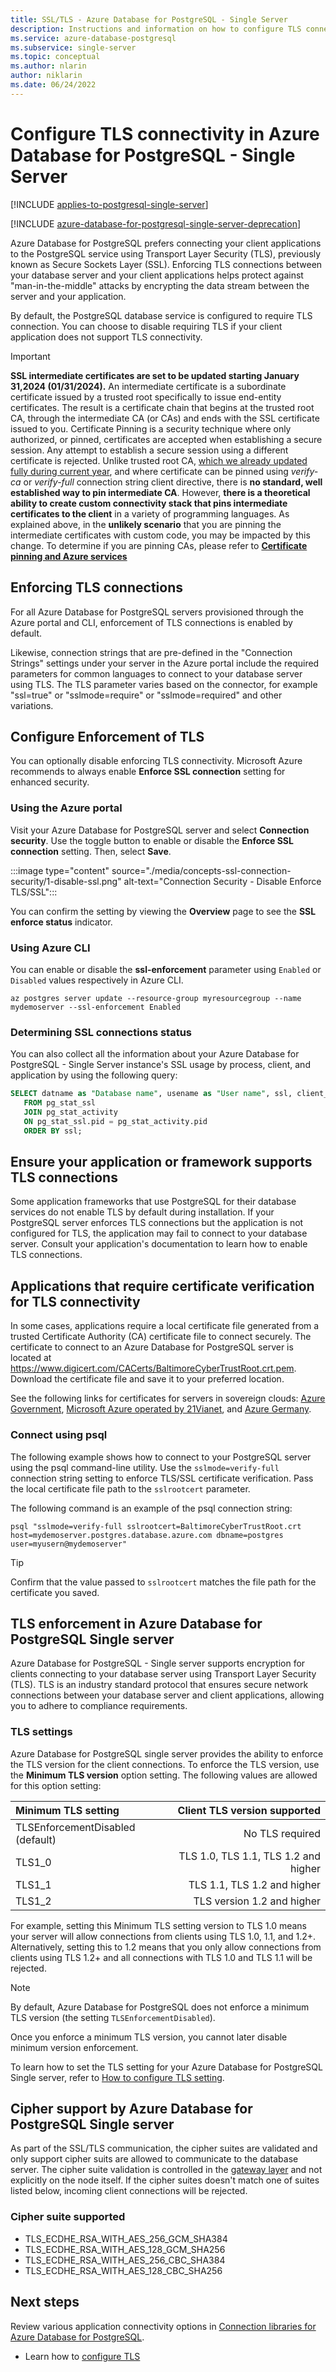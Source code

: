 ```yaml
---
title: SSL/TLS - Azure Database for PostgreSQL - Single Server
description: Instructions and information on how to configure TLS connectivity for Azure Database for PostgreSQL - Single Server.
ms.service: azure-database-postgresql
ms.subservice: single-server
ms.topic: conceptual
ms.author: nlarin
author: niklarin
ms.date: 06/24/2022
---
```


# Configure TLS connectivity in Azure Database for PostgreSQL - Single Server

[!INCLUDE [applies-to-postgresql-single-server](../includes/applies-to-postgresql-single-server.md)]

[!INCLUDE [azure-database-for-postgresql-single-server-deprecation](../includes/azure-database-for-postgresql-single-server-deprecation.md)]

Azure Database for PostgreSQL prefers connecting your client applications to the PostgreSQL service using Transport Layer Security (TLS), previously known as Secure Sockets Layer (SSL). Enforcing TLS connections between your database server and your client applications helps protect against "man-in-the-middle" attacks by encrypting the data stream between the server and your application.

By default, the PostgreSQL database service is configured to require TLS connection. You can choose to disable requiring TLS if your client application does not support TLS connectivity.

> [!IMPORTANT] 
> **SSL intermediate certificates are set to be updated starting January 31,2024 (01/31/2024).**
> An intermediate certificate is a subordinate certificate issued by a trusted root specifically to issue end-entity certificates. The result is a certificate chain that begins at the trusted root CA, through the intermediate CA (or CAs) and ends with the SSL certificate issued to you. 
> Certificate Pinning is a security technique where only authorized, or pinned, certificates are accepted when establishing a secure session. Any attempt to establish a secure session using a different certificate is rejected.
> Unlike trusted root CA, [which we already updated fully during current year](./concepts-certificate-rotation.md), and where certificate can be pinned using *verify-ca* or *verify-full* connection string client directive, there is **no standard, well established way to pin intermediate CA**. However, **there is a theoretical ability to create custom connectivity stack that pins intermediate certificates to the client** in a variety of programming languages. 
> As explained above, in the **unlikely scenario** that you are pinning the intermediate certificates with custom code, you may be impacted by this change. To determine if you are pinning CAs, please refer to **[Certificate pinning and Azure services](../../security/fundamentals/certificate-pinning.md#how-to-address-certificate-pinning-in-your-application)**


## Enforcing TLS connections

For all Azure Database for PostgreSQL servers provisioned through the Azure portal and CLI, enforcement of TLS connections is enabled by default.

Likewise, connection strings that are pre-defined in the "Connection Strings" settings under your server in the Azure portal include the required parameters for common languages to connect to your database server using TLS. The TLS parameter varies based on the connector, for example "ssl=true" or "sslmode=require" or "sslmode=required" and other variations.

## Configure Enforcement of TLS

You can optionally disable enforcing TLS connectivity. Microsoft Azure recommends to always enable **Enforce SSL connection** setting for enhanced security.

### Using the Azure portal

Visit your Azure Database for PostgreSQL server and select **Connection security**. Use the toggle button to enable or disable the **Enforce SSL connection** setting. Then, select **Save**.

:::image type="content" source="./media/concepts-ssl-connection-security/1-disable-ssl.png" alt-text="Connection Security - Disable Enforce TLS/SSL":::

You can confirm the setting by viewing the **Overview** page to see the **SSL enforce status** indicator.

### Using Azure CLI

You can enable or disable the **ssl-enforcement** parameter using `Enabled` or `Disabled` values respectively in Azure CLI.

```azurecli
az postgres server update --resource-group myresourcegroup --name mydemoserver --ssl-enforcement Enabled
```
### Determining SSL connections status

You can also collect all the information about your Azure Database for PostgreSQL - Single Server instance's SSL usage by process, client, and application by using the following query:
```sql
SELECT datname as "Database name", usename as "User name", ssl, client_addr, application_name, backend_type
   FROM pg_stat_ssl
   JOIN pg_stat_activity
   ON pg_stat_ssl.pid = pg_stat_activity.pid
   ORDER BY ssl;
```

## Ensure your application or framework supports TLS connections

Some application frameworks that use PostgreSQL for their database services do not enable TLS by default during installation. If your PostgreSQL server enforces TLS connections but the application is not configured for TLS, the application may fail to connect to your database server. Consult your application's documentation to learn how to enable TLS connections.

## Applications that require certificate verification for TLS connectivity

In some cases, applications require a local certificate file generated from a trusted Certificate Authority (CA) certificate file to connect securely. The certificate to connect to an Azure Database for PostgreSQL server is located at https://www.digicert.com/CACerts/BaltimoreCyberTrustRoot.crt.pem. Download the certificate file and save it to your preferred location.

See the following links for certificates for servers in sovereign clouds: [Azure Government](https://www.digicert.com/CACerts/BaltimoreCyberTrustRoot.crt.pem), [Microsoft Azure operated by 21Vianet](https://dl.cacerts.digicert.com/DigiCertGlobalRootCA.crt.pem), and [Azure Germany](https://www.d-trust.net/cgi-bin/D-TRUST_Root_Class_3_CA_2_2009.crt).

### Connect using psql

The following example shows how to connect to your PostgreSQL server using the psql command-line utility. Use the `sslmode=verify-full` connection string setting to enforce TLS/SSL certificate verification. Pass the local certificate file path to the `sslrootcert` parameter.

The following command is an example of the psql connection string:

```shell
psql "sslmode=verify-full sslrootcert=BaltimoreCyberTrustRoot.crt host=mydemoserver.postgres.database.azure.com dbname=postgres user=myusern@mydemoserver"
```

> [!TIP]
> Confirm that the value passed to `sslrootcert` matches the file path for the certificate you saved.

## TLS enforcement in Azure Database for PostgreSQL Single server

Azure Database for PostgreSQL - Single server supports encryption for clients connecting to your database server using Transport Layer Security (TLS). TLS is an industry standard protocol that ensures secure network connections between your database server and client applications, allowing you to adhere to compliance requirements.

### TLS settings

Azure Database for PostgreSQL single server provides the ability to enforce the TLS version for the client connections. To enforce the TLS version, use the **Minimum TLS version** option setting. The following values are allowed for this option setting:

|  Minimum TLS setting             | Client TLS version supported                |
|:---------------------------------|-------------------------------------:|
| TLSEnforcementDisabled (default) | No TLS required                      |
| TLS1_0                           | TLS 1.0, TLS 1.1, TLS 1.2 and higher |
| TLS1_1                           | TLS 1.1, TLS 1.2 and higher          |
| TLS1_2                           | TLS version 1.2 and higher           |

For example, setting this Minimum TLS setting version to TLS 1.0 means your server will allow connections from clients using TLS 1.0, 1.1, and 1.2+. Alternatively, setting this to 1.2 means that you only allow connections from clients using TLS 1.2+ and all connections with TLS 1.0 and TLS 1.1 will be rejected.

> [!Note] 
> By default, Azure Database for PostgreSQL does not enforce a minimum TLS version (the setting `TLSEnforcementDisabled`).
>
> Once you enforce a minimum TLS version, you cannot later disable minimum version enforcement.

To learn how to set the TLS setting for your Azure Database for PostgreSQL Single server, refer to [How to configure TLS setting](how-to-tls-configurations.md).

## Cipher support by Azure Database for PostgreSQL Single server

As part of the SSL/TLS communication, the cipher suites are validated and only support cipher suits are allowed to communicate to the database server. The cipher suite validation is controlled in the [gateway layer](concepts-connectivity-architecture.md#connectivity-architecture) and not explicitly on the node itself. If the cipher suites doesn't match one of suites listed below, incoming client connections will be rejected.

### Cipher suite supported

*   TLS_ECDHE_RSA_WITH_AES_256_GCM_SHA384
*   TLS_ECDHE_RSA_WITH_AES_128_GCM_SHA256
*   TLS_ECDHE_RSA_WITH_AES_256_CBC_SHA384
*   TLS_ECDHE_RSA_WITH_AES_128_CBC_SHA256

## Next steps

Review various application connectivity options in [Connection libraries for Azure Database for PostgreSQL](concepts-connection-libraries.md).

- Learn how to [configure TLS](how-to-tls-configurations.md)
